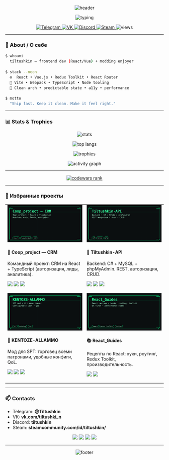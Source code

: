 <!--
  PROFILE README
  Style: NEON-FUCHSIA — accent #FF2BD1, secondary #7A3CFF, dark bg #0A0612
-->

<p align="center">
  <img src="https://capsule-render.vercel.app/api?type=waving&height=220&color=0:0A0612,50:7A3CFF,100:FF2BD1&text=Hi%20there,%20I%27m%20Tiltushkin%20👋&fontAlign=50&fontColor=F3E8FF&fontSize=38&desc=Frontend%20Developer%20%E2%80%94%20React%20/%20Vue&descAlign=50&descAlignY=84&descSize=16" alt="header"/>
</p>

<p align="center">
  <img
    src="https://readme-typing-svg.demolab.com?font=Share+Tech+Mono&size=20&pause=1300&color=FF2BD1&center=true&vCenter=true&width=1000&lines=%3E%20Clean%20UI%2FUX%20with%20strong%20state%20mgmt;%3E%20Redux%20Toolkit%20%7C%20React%20Router;%3E%20Vite%2C%20Webpack%2C%20SSR;%3E%20Type-safe%2C%20DX-first"
    alt="typing"
  />
</p>

<p align="center">
  <a href="https://t.me/Tiltushkin">
    <img src="https://img.shields.io/badge/Telegram-FF2BD1?style=for-the-badge&logo=telegram&labelColor=0A0612&logoColor=FF2BD1" alt="Telegram"/>
  </a>
  <a href="https://vk.com/tiltushki_n">
    <img src="https://img.shields.io/badge/VK-FF2BD1?style=for-the-badge&logo=vk&labelColor=0A0612&logoColor=FF2BD1" alt="VK"/>
  </a>
  <a href="https://discordapp.com/users/tiltushkin">
    <img src="https://img.shields.io/badge/Discord-FF2BD1?style=for-the-badge&logo=discord&labelColor=0A0612&logoColor=FF2BD1" alt="Discord"/>
  </a>
  <a href="https://steamcommunity.com/id/tiltushkin/">
    <img src="https://img.shields.io/badge/Steam-FF2BD1?style=for-the-badge&logo=steam&labelColor=0A0612&logoColor=FF2BD1" alt="Steam"/>
  </a>
  <img src="https://komarev.com/ghpvc/?username=Tiltushkin&style=for-the-badge&color=FF2BD1&label=Profile%20Views" alt="views"/>
</p>

---

### 🧬 About / О себе

```bash
$ whoami
  tiltushkin — frontend dev (React/Vue) + modding enjoyer

$ stack --neon
  ⚙  React • Vue.js • Redux Toolkit • React Router
  🧩 Vite • Webpack • TypeScript • Node tooling
  🎯 Clean arch • predictable state • a11y • performance

$ motto
  "Ship fast. Keep it clean. Make it feel right."
```

---

### 📊 Stats & Trophies

<p align="center">
  <img height="160" src="https://github-readme-stats.vercel.app/api?username=Tiltushkin&show_icons=true&hide_border=true&bg_color=00000000&title_color=FF2BD1&text_color=E6DFFF&icon_color=FF2BD1&v=3" alt="stats"/>
  <!-- <img height="160" src="https://streak-stats.demolab.com?user=Tiltushkin&hide_border=true&background=00000000&ring=FF2BD1&fire=FF2BD1&currStreakLabel=FF2BD1&sideNums=E6DFFF&sideLabels=E6DFFF&dates=E6DFFF&v=3" alt="streak"/> -->
</p>

<p align="center">
  <img height="160" src="https://github-readme-stats.vercel.app/api/top-langs/?username=Tiltushkin&layout=compact&langs_count=8&hide_border=true&bg_color=00000000&title_color=FF2BD1&text_color=E6DFFF&v=3" alt="top langs"/>
</p>

<p align="center">
  <img src="https://github-profile-trophy.vercel.app/?username=Tiltushkin&no-bg=true&no-frame=true&margin-w=10&row=1&column=7&theme=dracula&v=3" alt="trophies"/>
</p>

<p align="center">
  <img src="https://github-readme-activity-graph.vercel.app/graph?username=Tiltushkin&bg_color=00000000&color=E6DFFF&line=FF2BD1&point=FF2BD1&area=true&hide_border=true&v=3" alt="activity graph"/>
</p>

---

<div align="center">
  <a href="https://www.codewars.com/users/Tiltushkin">
    <img src="https://www.codewars.com/users/Tiltushkin/badges/large" alt="codewars rank"/>
  </a>
</div>

---

### 💎 Избранные проекты

<table>
  <tr>
    <td width="50%" valign="top">
      <a href="https://github.com/TheLarhand/Coop_project">
        <img src="./assets/preview-coop_project.png" alt="Coop_project preview"/>
      </a>
      <h4>🧭 Coop_project — CRM</h4>
      <p>Командный проект: CRM на React + TypeScript (авторизация, лиды, аналитика).</p>
      <p>
        <a href="https://github.com/TheLarhand/Coop_project"><img src="https://img.shields.io/badge/Repo-FF2BD1?style=for-the-badge&logo=github&labelColor=0A0612"/></a>
        <img src="https://img.shields.io/badge/React-FF2BD1?style=for-the-badge&logo=react&labelColor=0A0612&logoColor=7A3CFF"/>
        <img src="https://img.shields.io/badge/TypeScript-FF2BD1?style=for-the-badge&logo=typescript&labelColor=0A0612"/>
      </p>
    </td>
    <td width="50%" valign="top">
      <a href="https://github.com/Tiltushkin/Tiltushkin-API">
        <img src="./assets/preview-tiltushkin-api.png" alt="Tiltushkin-API preview"/>
      </a>
      <h4>🧩 Tiltushkin-API</h4>
      <p>Backend: C# + MySQL + phpMyAdmin. REST, авторизация, CRUD.</p>
      <p>
        <a href="https://github.com/Tiltushkin/Tiltushkin-API"><img src="https://img.shields.io/badge/Repo-FF2BD1?style=for-the-badge&logo=github&labelColor=0A0612"/></a>
        <img src="https://img.shields.io/badge/C%23-FF2BD1?style=for-the-badge&logo=dotnet&labelColor=0A0612"/>
        <img src="https://img.shields.io/badge/MySQL-FF2BD1?style=for-the-badge&logo=mysql&labelColor=0A0612"/>
      </p>
    </td>
  </tr>
  <tr>
    <td width="50%" valign="top">
      <a href="https://github.com/Tiltushkin/KENTOZE-ALLAMMO">
        <img src="./assets/preview-kentoze-allammo.png" alt="KENTOZE-ALLAMMO preview"/>
      </a>
      <h4>🎯 KENTOZE-ALLAMMO</h4>
      <p>Мод для SPT: торговец всеми патронами, удобные конфиги, QoL.</p>
      <p>
        <a href="https://github.com/Tiltushkin/KENTOZE-ALLAMMO"><img src="https://img.shields.io/badge/Repo-FF2BD1?style=for-the-badge&logo=github&labelColor=0A0612"/></a>
        <img src="https://img.shields.io/badge/SPT-FF2BD1?style=for-the-badge&labelColor=0A0612"/>
        <img src="https://img.shields.io/badge/Modding-FF2BD1?style=for-the-badge&labelColor=0A0612"/>
      </p>
    </td>
    <td width="50%" valign="top">
      <img src="./assets/preview-react-guides.png" alt="React_Guides preview"/>
      <h4>📚 React_Guides</h4>
      <p>Рецепты по React: хуки, роутинг, Redux Toolkit, производительность.</p>
      <p>
        <img src="https://img.shields.io/badge/Redux%20Toolkit-FF2BD1?style=for-the-badge&labelColor=0A0612"/>
        <img src="https://img.shields.io/badge/Guides-FF2BD1?style=for-the-badge&labelColor=0A0612"/>
      </p>
    </td>
  </tr>
</table>

---

### 📫 Contacts

- Telegram: **@Tiltushkin**
- VK: **vk.com/tiltushki_n**
- Discord: **tiltushkin**
- Steam: **steamcommunity.com/id/tiltushkin/**

<p align="center">
  <a href="https://t.me/Tiltushkin"><img src="https://img.shields.io/badge/Write%20on%20Telegram-FF2BD1?style=for-the-badge&logo=telegram&labelColor=0A0612&logoColor=FF2BD1" /></a>
  <a href="https://vk.com/tiltushki_n"><img src="https://img.shields.io/badge/Write%20on%20VK-FF2BD1?style=for-the-badge&logo=vk&labelColor=0A0612&logoColor=FF2BD1" /></a>
  <a href="https://discordapp.com/users/tiltushkin"><img src="https://img.shields.io/badge/Discord:%20tiltushkin-FF2BD1?style=for-the-badge&logo=discord&labelColor=0A0612&logoColor=FF2BD1" /></a>
  <a href="https://steamcommunity.com/id/tiltushkin/"><img src="https://img.shields.io/badge/Steam%20Profile-FF2BD1?style=for-the-badge&logo=steam&labelColor=0A0612&logoColor=FF2BD1" /></a>
</p>

---

<p align="center">
  <img src="https://capsule-render.vercel.app/api?type=waving&height=120&color=0:FF2BD1,100:0A0612&section=footer" alt="footer"/>
</p>

<!--
Palette:
- BG: #0A0612 (near-black plum)
- Accent: #FF2BD1 (neon fuchsia)
- Secondary: #7A3CFF (electric violet)
- Text on dark: #E6DFFF (lavender)
